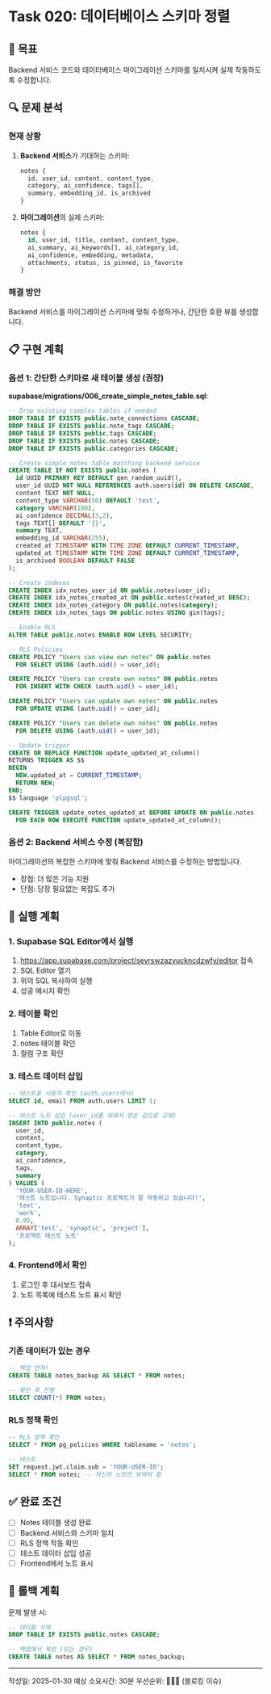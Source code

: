 # Task 020: 데이터베이스 스키마 정렬

## 🎯 목표
Backend 서비스 코드와 데이터베이스 마이그레이션 스키마를 일치시켜 실제 작동하도록 수정합니다.

## 🔍 문제 분석

### 현재 상황
1. **Backend 서비스**가 기대하는 스키마:
   ```typescript
   notes {
     id, user_id, content, content_type, 
     category, ai_confidence, tags[], 
     summary, embedding_id, is_archived
   }
   ```

2. **마이그레이션**의 실제 스키마:
   ```sql
   notes {
     id, user_id, title, content, content_type,
     ai_summary, ai_keywords[], ai_category_id,
     ai_confidence, embedding, metadata, 
     attachments, status, is_pinned, is_favorite
   }
   ```

### 해결 방안
Backend 서비스를 마이그레이션 스키마에 맞춰 수정하거나, 간단한 호환 뷰를 생성합니다.

## 📋 구현 계획

### 옵션 1: 간단한 스키마로 새 테이블 생성 (권장)

**supabase/migrations/006_create_simple_notes_table.sql**:
```sql
-- Drop existing complex tables if needed
DROP TABLE IF EXISTS public.note_connections CASCADE;
DROP TABLE IF EXISTS public.note_tags CASCADE;
DROP TABLE IF EXISTS public.tags CASCADE;
DROP TABLE IF EXISTS public.notes CASCADE;
DROP TABLE IF EXISTS public.categories CASCADE;

-- Create simple notes table matching backend service
CREATE TABLE IF NOT EXISTS public.notes (
  id UUID PRIMARY KEY DEFAULT gen_random_uuid(),
  user_id UUID NOT NULL REFERENCES auth.users(id) ON DELETE CASCADE,
  content TEXT NOT NULL,
  content_type VARCHAR(50) DEFAULT 'text',
  category VARCHAR(100),
  ai_confidence DECIMAL(3,2),
  tags TEXT[] DEFAULT '{}',
  summary TEXT,
  embedding_id VARCHAR(255),
  created_at TIMESTAMP WITH TIME ZONE DEFAULT CURRENT_TIMESTAMP,
  updated_at TIMESTAMP WITH TIME ZONE DEFAULT CURRENT_TIMESTAMP,
  is_archived BOOLEAN DEFAULT FALSE
);

-- Create indexes
CREATE INDEX idx_notes_user_id ON public.notes(user_id);
CREATE INDEX idx_notes_created_at ON public.notes(created_at DESC);
CREATE INDEX idx_notes_category ON public.notes(category);
CREATE INDEX idx_notes_tags ON public.notes USING gin(tags);

-- Enable RLS
ALTER TABLE public.notes ENABLE ROW LEVEL SECURITY;

-- RLS Policies
CREATE POLICY "Users can view own notes" ON public.notes
  FOR SELECT USING (auth.uid() = user_id);

CREATE POLICY "Users can create own notes" ON public.notes
  FOR INSERT WITH CHECK (auth.uid() = user_id);

CREATE POLICY "Users can update own notes" ON public.notes
  FOR UPDATE USING (auth.uid() = user_id);

CREATE POLICY "Users can delete own notes" ON public.notes
  FOR DELETE USING (auth.uid() = user_id);

-- Update trigger
CREATE OR REPLACE FUNCTION update_updated_at_column()
RETURNS TRIGGER AS $$
BEGIN
  NEW.updated_at = CURRENT_TIMESTAMP;
  RETURN NEW;
END;
$$ language 'plpgsql';

CREATE TRIGGER update_notes_updated_at BEFORE UPDATE ON public.notes
  FOR EACH ROW EXECUTE FUNCTION update_updated_at_column();
```

### 옵션 2: Backend 서비스 수정 (복잡함)

마이그레이션의 복잡한 스키마에 맞춰 Backend 서비스를 수정하는 방법입니다.
- 장점: 더 많은 기능 지원
- 단점: 당장 필요없는 복잡도 추가

## 📝 실행 계획

### 1. Supabase SQL Editor에서 실행
1. https://app.supabase.com/project/sevrswzazvuckncdzwfy/editor 접속
2. SQL Editor 열기
3. 위의 SQL 복사하여 실행
4. 성공 메시지 확인

### 2. 테이블 확인
1. Table Editor로 이동
2. notes 테이블 확인
3. 컬럼 구조 확인

### 3. 테스트 데이터 삽입
```sql
-- 테스트용 사용자 확인 (auth.users에서)
SELECT id, email FROM auth.users LIMIT 1;

-- 테스트 노트 삽입 (user_id를 위에서 얻은 값으로 교체)
INSERT INTO public.notes (
  user_id,
  content,
  content_type,
  category,
  ai_confidence,
  tags,
  summary
) VALUES (
  'YOUR-USER-ID-HERE',
  '테스트 노트입니다. Synaptic 프로젝트가 잘 작동하고 있습니다!',
  'text',
  'work',
  0.95,
  ARRAY['test', 'synaptic', 'project'],
  '프로젝트 테스트 노트'
);
```

### 4. Frontend에서 확인
1. 로그인 후 대시보드 접속
2. 노트 목록에 테스트 노트 표시 확인

## ❗ 주의사항

### 기존 데이터가 있는 경우
```sql
-- 백업 먼저!
CREATE TABLE notes_backup AS SELECT * FROM notes;

-- 확인 후 진행
SELECT COUNT(*) FROM notes;
```

### RLS 정책 확인
```sql
-- RLS 정책 확인
SELECT * FROM pg_policies WHERE tablename = 'notes';

-- 테스트
SET request.jwt.claim.sub = 'YOUR-USER-ID';
SELECT * FROM notes; -- 자신의 노트만 보여야 함
```

## ✅ 완료 조건

- [ ] Notes 테이블 생성 완료
- [ ] Backend 서비스와 스키마 일치
- [ ] RLS 정책 작동 확인
- [ ] 테스트 데이터 삽입 성공
- [ ] Frontend에서 노트 표시

## 🔄 롤백 계획

문제 발생 시:
```sql
-- 테이블 삭제
DROP TABLE IF EXISTS public.notes CASCADE;

-- 백업에서 복원 (있는 경우)
CREATE TABLE notes AS SELECT * FROM notes_backup;
```

---
작성일: 2025-01-30
예상 소요시간: 30분
우선순위: 🔴🔴🔴 (블로킹 이슈)
